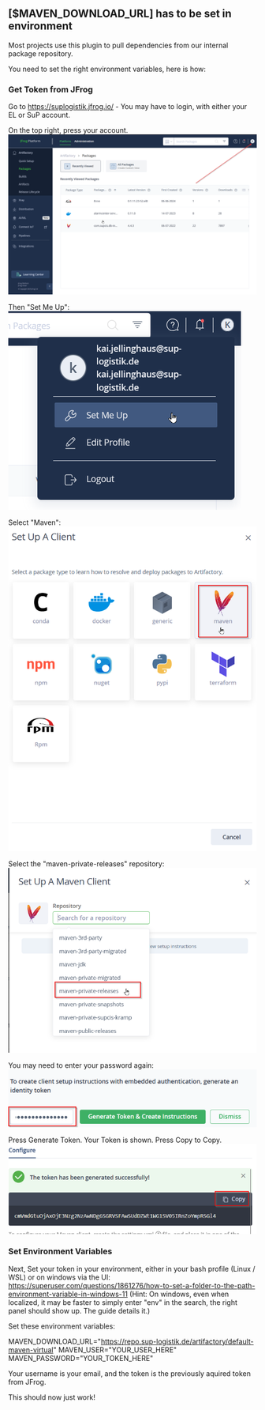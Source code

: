 ## [$MAVEN_DOWNLOAD_URL] has to be set in environment
Most projects use this plugin to pull dependencies from our internal package repository.

You need to set the right environment variables, here is how:

### Get Token from JFrog

Go to https://suplogistik.jfrog.io/ - You may have to login, with either your EL or SuP account.

On the top right, press your account.
![](https://raw.githubusercontent.com/Element-Logic/gradle-dependency-resolution-plugin/main/images/jfrog_your_profile.png)

Then "Set Me Up":
![](https://raw.githubusercontent.com/Element-Logic/gradle-dependency-resolution-plugin/main/images/jfrog_set_me_up.png)

Select "Maven":
![](https://raw.githubusercontent.com/Element-Logic/gradle-dependency-resolution-plugin/main/images/jfrog_select_maven.png)

Select the "maven-private-releases" repository:
![](https://github.com/Element-Logic/gradle-dependency-resolution-plugin/raw/main/images/jfrog_select_repository.png)

You may need to enter your password again:
![](https://raw.githubusercontent.com/Element-Logic/gradle-dependency-resolution-plugin/main/images/jfrog_token_enter_password.png)

Press Generate Token. Your Token is shown. Press Copy to Copy.
![](https://raw.githubusercontent.com/Element-Logic/gradle-dependency-resolution-plugin/main/images/jfrog_copy_token.png)

### Set Environment Variables

Next, Set your token in your environment, either in your bash profile (Linux / WSL) or on windows via the UI: https://superuser.com/questions/1861276/how-to-set-a-folder-to-the-path-environment-variable-in-windows-11
(Hint: On windows, even when localized, it may be faster to simply enter "env" in the search, the right panel should show up. The guide details it.)

Set these environment variables:

MAVEN_DOWNLOAD_URL="https://repo.sup-logistik.de/artifactory/default-maven-virtual"
MAVEN_USER="YOUR_USER_HERE"
MAVEN_PASSWORD="YOUR_TOKEN_HERE"

Your username is your email, and the token is the previously aquired token from JFrog.

This should now just work!